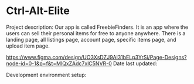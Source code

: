 # Ctrl-Alt-Elite

Project description: Our app is called FreebieFinders. It is an app where the users can sell their personal items for free to anyone anywhere. There is a landing page, all listings page, account page, specific items page, and upload item page. 

https://www.figma.com/design/UO3XsDZJ9Al31bELp3YrSi/Page-Designs?node-id=0-1&p=f&t=MlQxZAdc7xlC5NVR-0
Date last updated: 

Development environment setup: 
